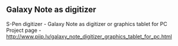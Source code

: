## Galaxy Note as digitizer

S-Pen digitizer - Galaxy Note as digitizer or graphics tablet for PC  
Project page - http://www.piip.lv/galaxy_note_digitizer_graphics_tablet_for_pc.html
